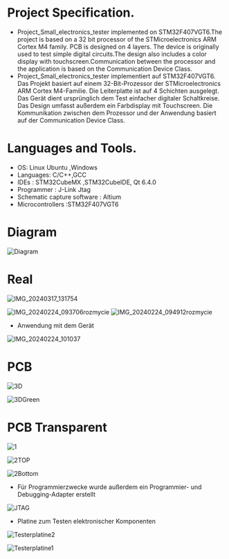 # Project Specification.

-  Project_Small_electronics_tester implemented on STM32F407VGT6.The project is based on a 32 bit processor of the STMicroelectronics ARM Cortex M4 family. PCB is designed on 4 layers.
The device is originally used to test simple digital circuits.The design also includes a color display with touchscreen.Communication between the processor and the application is based on the Communication Device Class.
-  Project_Small_electronics_tester implementiert auf STM32F407VGT6. Das Projekt basiert auf einem 32-Bit-Prozessor der STMicroelectronics ARM Cortex M4-Familie. Die Leiterplatte ist auf 4 Schichten ausgelegt. Das Gerät dient ursprünglich dem Test einfacher digitaler Schaltkreise. Das Design umfasst außerdem ein Farbdisplay mit Touchscreen. Die Kommunikation zwischen dem Prozessor und der Anwendung basiert auf der Communication Device Class.



# Languages and Tools.
- OS: Linux Ubuntu ,Windows 
- Languages: C/C++,GCC 
- IDEs : STM32CubeMX ,STM32CubeIDE, Qt 6.4.0 
- Programmer : J-Link Jtag 
- Schematic capture software : Altium 
- Microcontrollers :STM32F407VGT6
# Diagram 
![Diagram](https://github.com/MarekKud/Project_tester/assets/92340461/4835aaf9-0fe6-4ffc-ad3a-9558c515e14d)
# Real 
![IMG_20240317_131754](https://github.com/MarekKud/Project_tester/assets/92340461/b34fb949-9609-46c7-a192-3c47c959b910)


![IMG_20240224_093706rozmycie](https://github.com/MarekKud/Project_tester/assets/92340461/151c2cdf-b21d-4027-a938-51213103a875)
![IMG_20240224_094912rozmycie](https://github.com/MarekKud/Project_tester/assets/92340461/98b4399e-1a13-453c-b25c-0cdf881a45cd)

- Anwendung mit dem Gerät

![IMG_20240224_101037](https://github.com/MarekKud/Project_tester/assets/92340461/ab814179-1ffb-4d10-880d-75d3ec03dba8)





# PCB
![3D](https://github.com/MarekKud/Project_tester/assets/92340461/c6a2c2bb-25de-42be-b342-e3db5b002752)

![3DGreen](https://github.com/MarekKud/Project_tester/assets/92340461/9218b922-9737-415c-bef1-46e145685598)



# PCB Transparent
![1](https://github.com/MarekKud/Project_tester/assets/92340461/442d2757-e8c3-41bb-af05-a5f584cb5ce2)

![2TOP](https://github.com/MarekKud/Project_tester/assets/92340461/a708f4a4-10d0-4dfe-a2b1-f0d0b9e5ea61)

![2Bottom](https://github.com/MarekKud/Project_tester/assets/92340461/3dcbf93e-b743-4137-bbe2-f51673006c08)







- Für Programmierzwecke wurde außerdem ein Programmier- und Debugging-Adapter erstellt
  
![JTAG](https://github.com/MarekKud/Project_tester/assets/92340461/779d0559-7f4a-4d1a-bbf0-428705fc512a)



- Platine zum Testen elektronischer Komponenten

![Testerplatine2](https://github.com/MarekKud/Project_tester/assets/92340461/8be4519c-23ad-4bdb-acb6-dfd0cabe03b6)


![Testerplatine1](https://github.com/MarekKud/Project_tester/assets/92340461/6e8be11a-2083-4ab8-823c-291be3067603)



